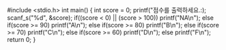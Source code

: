 #include <stdio.h>
int main()
{
           int score = 0;
           printf("점수를 출력하세요.:);
           scanf_s("%d", &score);
           if((score < 0) || (score > 100))
           printf("NA\n");
          else if(score >= 90)
           printf("A\n");
          else if(score >= 80)
           printf("B\n");
          else if(score >= 70)
           printf("C\n");
          else if(score >= 60)
           printf("D\n");
          else
           printf("F\n");
          return 0;
      }
           
           
           
